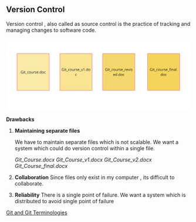 ## Version Control

Version control , also called as source control is the practice of tracking and managing changes to software code.

![alt text](../images/image-21.png)

**Drawbacks**

1. <b>Maintaining separate files</b>

   We have to maintain separate files which is not scalable. We want a system which could do version control within a single file.

   _Git_Course.docx
   Git_Course_v1.docx
   Git_Course_v2.docx
   Git_Course_final.docx_
   <br/>

2. <b>Collaboration</b>
   Since files only exist in my computer , its difficult to collaborate.

<!-- ![alt text](../images/image-22.png) -->

3. <b>Reliability</b>
   There is a single point of failure. We want a system which is distributed to avoid single point of failure

<!-- ![alt text](../images/image-23.png) -->

[Git and Git Terminologies](git-terminologies.md)

<!-- **Git**

Tracks history of changes in files

![alt text](../images/image-25.png)

![alt text](../images/image-26.png)

![alt text](../images/image-27.png)

---

![alt text](../images/image-28.png)
![alt text](../images/image-29.png)

---

**Git Workflow**
![alt text](../images/image-30.png)

[Git setup](setup.md) -->
